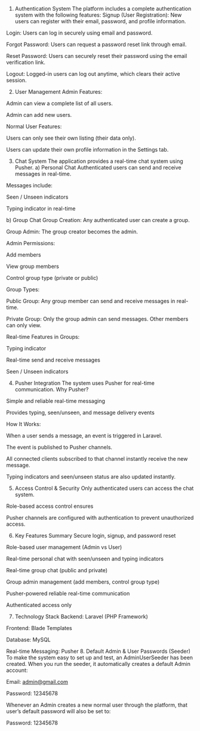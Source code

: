 1. Authentication System
The platform includes a complete authentication system with the following features:
Signup (User Registration):
 New users can register with their email, password, and profile information.


Login:
 Users can log in securely using email and password.


Forgot Password:
 Users can request a password reset link through email.


Reset Password:
 Users can securely reset their password using the email verification link.


Logout:
 Logged-in users can log out anytime, which clears their active session.



2. User Management
Admin Features:


Admin can view a complete list of all users.


Admin can add new users.


Normal User Features:


Users can only see their own listing (their data only).


Users can update their own profile information in the Settings tab.



3. Chat System
The application provides a real-time chat system using Pusher.
a) Personal Chat
Authenticated users can send and receive messages in real-time.


Messages include:


Seen / Unseen indicators


Typing indicator in real-time


b) Group Chat
Group Creation:
 Any authenticated user can create a group.


Group Admin:
 The group creator becomes the admin.


Admin Permissions:


Add  members


View group members


Control group type (private or public)


Group Types:


Public Group:
 Any group member can send and receive messages in real-time.


Private Group:
 Only the group admin can send messages. Other members can only view.


Real-time Features in Groups:


Typing indicator


Real-time send and receive messages


Seen / Unseen indicators



4. Pusher Integration
The system uses Pusher for real-time communication.
Why Pusher?


Simple and reliable real-time messaging


Provides typing, seen/unseen, and message delivery events


How It Works:


When a user sends a message, an event is triggered in Laravel.


The event is published to Pusher channels.


All connected clients subscribed to that channel instantly receive the new message.


Typing indicators and seen/unseen status are also updated instantly.



5. Access Control & Security
Only authenticated users can access the chat system.


Role-based access control ensures


Pusher channels are configured with authentication to prevent unauthorized access.



6. Key Features Summary
Secure login, signup, and password reset


Role-based user management (Admin vs User)


Real-time personal chat with seen/unseen and typing indicators


Real-time group chat (public and private)


Group admin management (add members, control group type)


Pusher-powered reliable real-time communication


Authenticated access only



7. Technology Stack
Backend: Laravel (PHP Framework)


Frontend: Blade Templates


Database: MySQL


Real-time Messaging: Pusher
8. Default Admin & User Passwords (Seeder)
To make the system easy to set up and test, an AdminUserSeeder has been created.
When you run the seeder, it automatically creates a default Admin account:


Email: admin@gmail.com


Password: 12345678


Whenever an Admin creates a new normal user through the platform, that user’s default password will also be set to:


Password: 12345678
